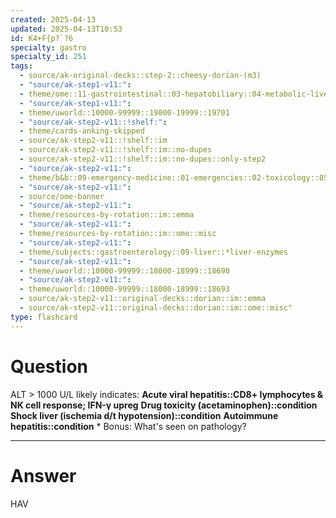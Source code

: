 ```yaml
---
created: 2025-04-13
updated: 2025-04-13T10:53
id: K4+F{p?`?6
specialty: gastro
specialty_id: 251
tags:
  - source/ak-original-decks::step-2::cheesy-dorian-(m3)
  - "source/ak-step1-v11:": 
  - theme/ome::11-gastrointestinal::03-hepatobiliary::04-metabolic-liver-disease
  - "source/ak-step1-v11:": 
  - theme/uworld::10000-99999::19000-19999::19701
  - "source/ak-step2-v11::!shelf:": 
  - theme/cards-anking-skipped
  - source/ak-step2-v11::!shelf::im
  - source/ak-step2-v11::!shelf::im::no-dupes
  - source/ak-step2-v11::!shelf::im::no-dupes::only-step2
  - "source/ak-step2-v11:": 
  - theme/b&b::09-emergency-medicine::01-emergencies::02-toxicology::05-paracetamol-overdose
  - "source/ak-step2-v11:": 
  - source/ome-banner
  - "source/ak-step2-v11:": 
  - theme/resources-by-rotation::im::emma
  - "source/ak-step2-v11:": 
  - theme/resources-by-rotation::im::ome::misc
  - "source/ak-step2-v11:": 
  - theme/subjects::gastroenterology::09-liver::*liver-enzymes
  - "source/ak-step2-v11:": 
  - theme/uworld::10000-99999::18000-18999::18690
  - "source/ak-step2-v11:": 
  - theme/uworld::10000-99999::18000-18999::18693
  - source/ak-step2-v11::original-decks::dorian::im::emma
  - source/ak-step2-v11::original-decks::dorian::im::ome::misc"
type: flashcard
---
```


# Question
ALT > 1000 U/L likely indicates:   **Acute viral hepatitis::CD8+ lymphocytes & NK cell response; IFN-γ upreg** **Drug toxicity (acetaminophen)::condition** **Shock liver (ischemia d/t hypotension)::condition** **Autoimmune hepatitis::condition**   * Bonus: What's seen on pathology?

---

# Answer
HAV
